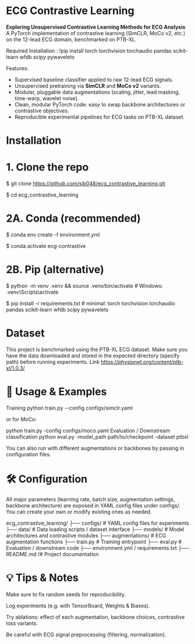 
# ECG Contrastive Learning

**Exploring Unsupervised Contrastive Learning Methods for ECG Analysis**  
A PyTorch implementation of contrastive learning (SimCLR, MoCo v2, etc.) on the 12-lead ECG domain, benchmarked on PTB-XL.


Required Installation :
!pip install torch torchvision torchaudio pandas scikit-learn wfdb scipy pywavelets



Features: 

- Supervised baseline classifier applied to raw 12-lead ECG signals.  
- Unsupervised pretraining via **SimCLR** and **MoCo v2** variants.  
- Modular, pluggable data augmentations (scaling, jitter, lead masking, time-warp, wavelet noise).  
- Clean, modular PyTorch code: easy to swap backbone architectures or contrastive objectives.  
- Reproducible experimental pipelines for ECG tasks on PTB-XL dataset.

# Installation

# 1. Clone the repo
$ git clone https://github.com/sjb048/ecg_contrastive_learning.git

$ cd ecg_contrastive_learning

# 2A. Conda (recommended)
$ conda env create -f environment.yml

$ conda activate ecg-contrastive

# 2B. Pip (alternative)
$ python -m venv .venv && source .venv/bin/activate   # Windows: .venv\Scripts\activate

$ pip install -r requirements.txt  # minimal: torch torchvision torchaudio pandas scikit-learn wfdb scipy pywavelets

 # Dataset

This project is benchmarked using the PTB-XL ECG dataset.
Make sure you have the data downloaded and stored in the expected directory (specify path) before running experiments.
Link https://physionet.org/content/ptb-xl/1.0.3/

# 🧪 Usage & Examples
Training
python train.py --config configs/simclr.yaml

or for MoCo:

python train.py -config configs/moco.yaml
Evaluation / Downstream classification
python eval.py -model_path path/to/checkpoint -dataset ptbxl

You can also run with different augmentations or backbones by passing in configuration files.
# 🛠️ Configuration
All major parameters (learning rate, batch size, augmentation settings, backbone architecture) are exposed in YAML config files under configs/.
You can create your own or modify existing ones as needed.

ecg_contrastive_learning/
├── configs/ # YAML config files for experiments
├── data/ # Data loading scripts / dataset interface
├── models/ # Model architectures and contrastive modules
├── augmentations/ # ECG augmentation functions
├── train.py # Training entrypoint
├── eval.py # Evaluation / downstream code
├── environment.yml / requirements.txt
├── README.md /# Project documentation

# 💡 Tips & Notes

Make sure to fix random seeds for reproducibility.

Log experiments (e.g. with TensorBoard, Weights & Biases).

Try ablations: effect of each augmentation, backbone choices, contrastive loss variants.

Be careful with ECG signal preprocessing (filtering, normalization).